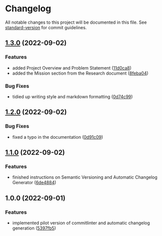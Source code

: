 # Changelog

All notable changes to this project will be documented in this file. See [standard-version](https://github.com/conventional-changelog/standard-version) for commit guidelines.

## [1.3.0](https://github.com/gentlegiantdev/Noodle-n/compare/v1.2.0...v1.3.0) (2022-09-02)


### Features

* added Project Overview and Problem Statement ([11d0ca8](https://github.com/gentlegiantdev/Noodle-n/commits/11d0ca8ff87a9243779d0343aef5e056abe8f5be))
* added the Mission section from the Research document ([8feba04](https://github.com/gentlegiantdev/Noodle-n/commits/8feba043b1b9a89bf967e501209c64df295dc282))


### Bug Fixes

* tidied up writing style and markdown formatting ([0d74c99](https://github.com/gentlegiantdev/Noodle-n/commits/0d74c9904ee794b0a3879b97f3e9997ee97457b9))

## [1.2.0](https://github.com/gentlegiantdev/Noodle-n/compare/v1.0.0...v1.2.0) (2022-09-02)


### Bug Fixes

* fixed a typo in the documentation ([0d91c09](https://github.com/gentlegiantdev/Noodle-n/commits/0d91c09ada4c594e0d2712215ab5bcf6fd4e2960))

## [1.1.0](https://github.com/gentlegiantdev/Noodle-n/compare/v1.0.0...v1.1.0) (2022-09-02)


### Features

* finished instructions on Semantic Versioning and Automatic Changelog Generator ([6de4884](https://github.com/gentlegiantdev/Noodle-n/commits/6de48849462afcb6a3ad979ed652ace9c6348cde))

## 1.0.0 (2022-09-01)


### Features

* implemented pilot version of commitlinter and automatic changelog generation ([5397fb5](https://github.com/gentlegiantdev/Noodle-n/commits/5397fb524c5a7f6a738c32940cef0b9490493d40))
